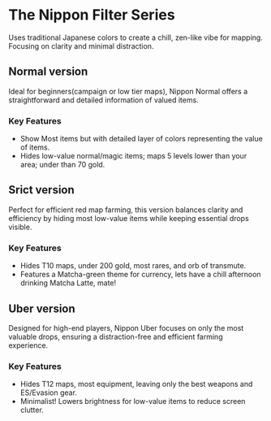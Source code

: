 # The Nippon Filter Series
Uses traditional Japanese colors to create a chill, zen-like vibe for mapping. 
Focusing on clarity and minimal distraction.

## Normal version
Ideal for beginners(campaign or low tier maps), Nippon Normal offers a straightforward and detailed information of valued items.

### Key Features
- Show Most items but with detailed layer of colors representing the value of items.
- Hides low-value normal/magic items; maps 5 levels lower than your area; under than 70 gold.

## Srict version
Perfect for efficient red map farming, this version balances clarity and efficiency by hiding most low-value items while keeping essential drops visible.

### Key Features
- Hides T10 maps, under 200 gold, most rares, and orb of transmute.
- Features a Matcha-green theme for currency, lets have a chill afternoon drinking Matcha Latte, mate!

## Uber version
Designed for high-end players, Nippon Uber focuses on only the most valuable drops, ensuring a distraction-free and efficient farming experience.

### Key Features
- Hides T12 maps, most equipment, leaving only the best weapons and ES/Evasion gear.
- Minimalist! Lowers brightness for low-value items to reduce screen clutter.
